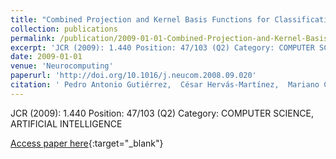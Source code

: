 ```yaml
---
title: "Combined Projection and Kernel Basis Functions for Classification in Evolutionary Neural Networks"
collection: publications
permalink: /publication/2009-01-01-Combined-Projection-and-Kernel-Basis-Functions-for-Classification-in-Evolutionary-Neural-Networks
excerpt: 'JCR (2009): 1.440 Position: 47/103 (Q2) Category: COMPUTER SCIENCE, ARTIFICIAL INTELLIGENCE'
date: 2009-01-01
venue: 'Neurocomputing'
paperurl: 'http://doi.org/10.1016/j.neucom.2008.09.020'
citation: ' Pedro Antonio Gutiérrez,  César Hervás-Martínez,  Mariano Carbonero-Ruz,  Juan Carlos Fernández, &quot;Combined Projection and Kernel Basis Functions for Classification in Evolutionary Neural Networks.&quot; Neurocomputing, Vol. 72(13-15), 2009, pp.2731-2742.'
---
```

JCR (2009): 1.440 Position: 47/103 (Q2) Category: COMPUTER SCIENCE, ARTIFICIAL INTELLIGENCE

[Access paper here](http://doi.org/10.1016/j.neucom.2008.09.020){:target="_blank"}
